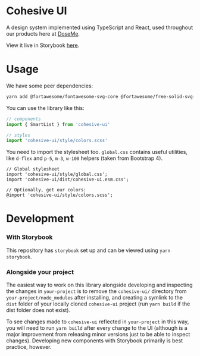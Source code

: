 # Cohesive UI

A design system implemented using TypeScript and React, used throughout our products here at [DoseMe](https://doseme-rx.com).

View it live in Storybook [here](https://doseme.github.io/cohesive-ui/).

# Usage

We have some peer dependencies:

```sh
yarn add @fortawesome/fontawesome-svg-core @fortawesome/free-solid-svg-icons @fortawesome/react-fontawesome moment react react-dom classnames use-onclickoutside
```

You can use the library like this:

```ts
// components
import { SmartList } from 'cohesive-ui'

// styles
import 'cohesive-ui/style/colors.scss'
```

You need to import the stylesheet too. `global.css` contains useful utilities, like `d-flex` and `p-5`, `m-3`, `w-100` helpers (taken from Bootstrap 4).

```
// Global stylesheet
import 'cohesive-ui/style/global.css';
import 'cohesive-ui/dist/cohesive-ui.esm.css';

// Optionally, get our colors:
@import 'cohesive-ui/style/colors.scss';
```

# Development 

### With Storybook

This repository has `storybook` set up and can be viewed using `yarn storybook`.

### Alongside your project

The easiest way to work on this library alongside developing and inspecting the changes in `your-project` is to remove the `cohesive-ui/` directory from `your-project/node_modules` after installing, and creating a symlink to the `dist` folder of your locally cloned `cohesive-ui` project (run `yarn build` if the dist folder does not exist).

To see changes made to `cohesive-ui` reflected in `your-project` in this way, you will need to run `yarn build` after every change to the UI (although is a major improvement from releasing minor versions just to be able to inspect changes). Developing new components with Storybook primarily is best practice, however.
